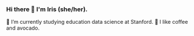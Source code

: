 ### Hi there 👋 I'm Iris (she/her).

🌱 I’m currently studying education data science at Stanford. 
🔭 I like coffee and avocado. 





<!--
**Shengqi-Iris-Zhong/Shengqi-Iris-Zhong** is a ✨ _special_ ✨ repository because its `README.md` (this file) appears on your GitHub profile.

Here are some ideas to get you started:

- 🔭 I’m currently working on ...
- 🌱 I’m currently learning ...
- 👯 I’m looking to collaborate on ...
- 🤔 I’m looking for help with ...
- 💬 Ask me about ...
- 📫 How to reach me: ...
- 😄 Pronouns: ...
- ⚡ Fun fact: ...
-->
